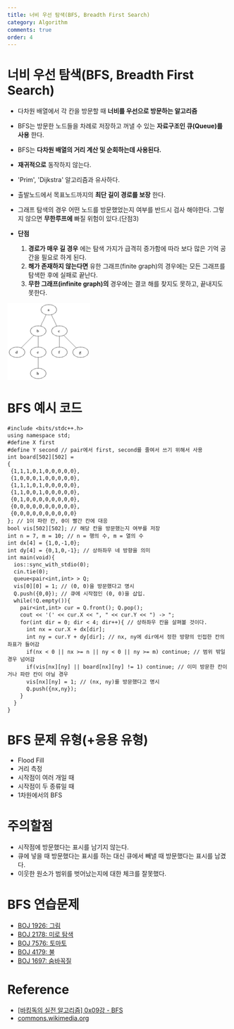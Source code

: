 ```yaml
---
title: 너비 우선 탐색(BFS, Breadth First Search)
category: Algorithm
comments: true
order: 4
---
```


# 너비 우선 탐색(BFS, Breadth First Search)
* 다차원 배열에서 각 칸을 방문할 때 __너비를 우선으로 방문하는 알고리즘__
* BFS는 방문한 노드들을 차례로 저장하고 꺼낼 수 있는 __자료구조인 큐(Queue)를 사용__ 한다.
* BFS는 __다차원 배열의 거리 계산 및 순회하는데 사용된다.__

* __재귀적으로__ 동작하지 않는다.
* 'Prim', 'Dijkstra' 알고리즘과 유사하다.
* 출발노드에서 목표노드까지의 __최단 길이 경로를 보장__ 한다.
* 그래프 탐색의 경우 어떤 노드를 방문했었는지 여부를 반드시 검사 해야한다. 그렇지 않으면 __무한루프에__ 빠질 위험이 있다.(단점3)
* __단점__
  1. __경로가 매우 길 경우__ 에는 탐색 가지가 급격히 증가함에 따라 보다 많은 기억 공간을 필요로 하게 된다.
  2. __해가 존재하지 않는다면__ 유한 그래프(finite graph)의 경우에는 모든 그래프를 탐색한 후에 실패로 끝난다.
  3. __무한 그래프(infinite graph)의__ 경우에는 결코 해를 찾지도 못하고, 끝내지도 못한다.


![algorithm-animated_bfs](/images/Algorithm/algorithm-animated_bfs.gif)


# BFS 예시 코드

```
#include <bits/stdc++.h>
using namespace std;
#define X first
#define Y second // pair에서 first, second를 줄여서 쓰기 위해서 사용
int board[502][502] =
{
 {1,1,1,0,1,0,0,0,0,0},
 {1,0,0,0,1,0,0,0,0,0},
 {1,1,1,0,1,0,0,0,0,0},
 {1,1,0,0,1,0,0,0,0,0},
 {0,1,0,0,0,0,0,0,0,0},
 {0,0,0,0,0,0,0,0,0,0},
 {0,0,0,0,0,0,0,0,0,0}
}; // 1이 파란 칸, 0이 빨간 칸에 대응
bool vis[502][502]; // 해당 칸을 방문했는지 여부를 저장
int n = 7, m = 10; // n = 행의 수, m = 열의 수
int dx[4] = {1,0,-1,0};
int dy[4] = {0,1,0,-1}; // 상하좌우 네 방향을 의미
int main(void){
  ios::sync_with_stdio(0);
  cin.tie(0);
  queue<pair<int,int> > Q;
  vis[0][0] = 1; // (0, 0)을 방문했다고 명시
  Q.push({0,0}); // 큐에 시작점인 (0, 0)을 삽입.
  while(!Q.empty()){
    pair<int,int> cur = Q.front(); Q.pop();
    cout << '(' << cur.X << ", " << cur.Y << ") -> ";
    for(int dir = 0; dir < 4; dir++){ // 상하좌우 칸을 살펴볼 것이다.
      int nx = cur.X + dx[dir];
      int ny = cur.Y + dy[dir]; // nx, ny에 dir에서 정한 방향의 인접한 칸의 좌표가 들어감
      if(nx < 0 || nx >= n || ny < 0 || ny >= m) continue; // 범위 밖일 경우 넘어감
      if(vis[nx][ny] || board[nx][ny] != 1) continue; // 이미 방문한 칸이거나 파란 칸이 아닐 경우
      vis[nx][ny] = 1; // (nx, ny)를 방문했다고 명시
      Q.push({nx,ny});
    }
  }
}
```
# BFS 문제 유형(+응용 유형)
* Flood Fill
* 거리 측정
* 시작점이 여러 개일 때
* 시작점이 두 종류일 때
* 1차원에서의 BFS

# 주의할점
* 시작점에 방문했다는 표시를 남기지 않는다.
* 큐에 넣을 때 방문했다는 표시를 하는 대신 큐에서 빼낼 때 방문했다는 표시를 남겼다.
* 이웃한 원소가 범위를 벗어났는지에 대한 체크를 잘못했다.

# BFS 연습문제
* [BOJ 1926: 그림](https://www.acmicpc.net/problem/1926)
* [BOJ 2178: 미로 탐색](https://www.acmicpc.net/problem/2178)
* [BOJ 7576: 토마토](https://www.acmicpc.net/problem/7576)
* [BOJ 4179: 불](https://www.acmicpc.net/problem/4179)
* [BOJ 1697: 숨바꼭질](https://www.acmicpc.net/problem/1697)

# Reference
* [[바킹독의 실전 알고리즘] 0x09강 - BFS](https://www.youtube.com/watch?v=ftOmGdm95XI)
* [commons.wikimedia.org](https://commons.wikimedia.org/wiki/File:Animated_BFS.gif)